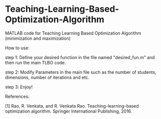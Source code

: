 # Teaching-Learning-Based-Optimization-Algorithm
MATLAB code for Teaching Learning Based Optimization Algorithm (minimization and maximization)


How to use:


step 1: Define your desired function in the file named "desired_fun.m" and then run the main TLBO code.

step 2: Modify Parameters in the main file such as the number of students, dimensions, number of iterations and etc.

step 3: Enjoy!

References: 

[1] Rao, R. Venkata, and R. Venkata Rao. Teaching-learning-based optimization algorithm. Springer International Publishing, 2016.

